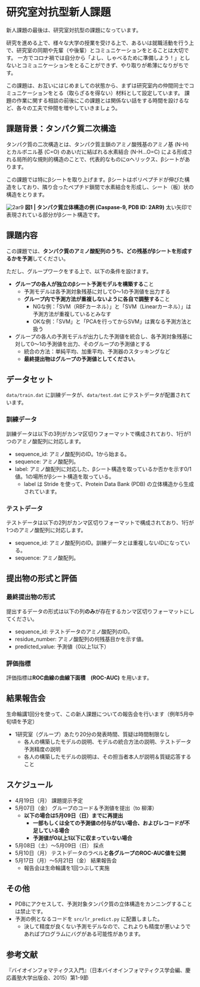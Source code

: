 # 研究室対抗型新人課題

新人課題の最後は、研究室対抗型の課題になっています。

研究を進める上で、様々な大学の授業を受ける上で、あるいは就職活動を行う上で、研究室の同期や先輩（や後輩）とコミュニケーションをとることは大切です。
一方でコロナ禍では自分から「よし、しゃべるために準備しよう！」としないとコミュニケーションをとることができず、やり取りが希薄になりがちです。

この課題は、お互いにはじめましての状態から、まずは研究室内の仲間同士でコミュニケーションをとる（取らざるを得ない）材料として設定しています。
課題の作業に関する相談の前後にこの課題とは関係ない話をする時間を設けるなど、各々の工夫で仲間を増やしていきましょう。

## 課題背景：タンパク質二次構造

タンパク質の二次構造とは、タンパク質主鎖のアミノ酸残基のアミノ基 (N-H) とカルボニル基 (C=O) のあいだに結ばれる水素結合 (N-H…O=C) による形成される局所的な規則的構造のことで、代表的なものにαヘリックス、βシートがあります。

この課題では特にβシートを取り上げます。βシートはポリペプチドが伸びた構造をしており、隣り合ったペプチド鎖間で水素結合を形成し、シート（板）状の構造をとります。

![2ar9](https://user-images.githubusercontent.com/6902135/113391892-36b0c580-93cf-11eb-93e3-9f318f382c75.png)
**図1 | タンパク質立体構造の例 (Caspase-9, PDB ID: 2AR9)** 太い矢印で表現されている部分がβシート構造です。

## 課題内容

この課題では、**タンパク質のアミノ酸配列のうち、どの残基がβシートを形成するかを予測**してください。

ただし、グループワークをする上で、以下の条件を設けます。
- **グループの各人が独立のβシート予測モデルを構築する**こと
  - 予測モデルは各予測対象残基に対して0～1の予測値を出力する
  - **グループ内で予測方法が重複しないように各自で調整する**こと
    - NGな例：「SVM（RBFカーネル）」と「SVM（Linearカーネル）」は予測方法が重複しているとみなす
    - OKな例：「SVM」と「PCAを行ってからSVM」は異なる予測方法と扱う
- グループの各人の予測モデルが出力した予測値を統合し、各予測対象残基に対して0～1の予測値を出力、そのグループの予測値とする
  - 統合の方法：単純平均、加重平均、予測器のスタッキングなど
  - **最終提出物はグループの予測値としてください**。

## データセット
`data/train.dat` に訓練データが、`data/test.dat` にテストデータが配置されています。

### 訓練データ
訓練データは以下の3列がカンマ区切りフォーマットで構成されており、1行が1つのアミノ酸配列に対応します。
  - sequence_id: アミノ酸配列のID。1から始まる。
  - sequence: アミノ酸配列。
  - label: アミノ酸配列に対応した、βシート構造を取っているか否かを示す0/1値。1の場所がβシート構造を取っている。
    - label は Stride を使って、Protein Data Bank (PDB) の立体構造から生成されています。

### テストデータ
テストデータは以下の2列がカンマ区切りフォーマットで構成されており、1行が1つのアミノ酸配列に対応します。
  - sequence_id: アミノ酸配列のID。訓練データとは重複しないIDになっている。
  - sequence: アミノ酸配列。

## 提出物の形式と評価

### 最終提出物の形式

提出するデータの形式は以下の列**のみ**が存在するカンマ区切りフォーマットにしてください。
  - sequence_id: テストデータのアミノ酸配列のID。
  - residue_number: アミノ酸配列の何残基目かを示す値。
  - predicted_value: 予測値（0以上1以下）

### 評価指標
評価指標は**ROC曲線の曲線下面積　(ROC-AUC)** を用います。

## 結果報告会
生命輪講1回分を使って、この新人課題についての報告会を行います（例年5月中旬頃を予定）
- 1研究室（グループ）あたり20分の発表時間、質疑は時間制限なし
  - 各人の構築したモデルの説明、モデルの統合方法の説明、テストデータ予測精度の説明
  - 各人の構築したモデルの説明は、その担当者本人が説明＆質疑応答すること

## スケジュール

- 4月19日（月） 課題提示予定
- 5月07日（金） グループのコード＆予測値を提出（to 柳澤）
  - **以下の場合は5月09日（日）までに再提出**
    - **一部もしくは全ての予測値の付与がない場合、およびレコードが不足している場合**
    - **予測値が0以上1以下に収まっていない場合**
- 5月08日（土）～5月09日（日） 採点
- 5月10日（月） テストデータのラベル**と各グループのROC-AUC値を公開**
- 5月17日（月）～5月21日（金） 結果報告会
  - 報告会は生命輪講を1回つぶして実施

## その他

- PDBにアクセスして、予測対象タンパク質の立体構造をカンニングすることは禁止です。
- 予測の例となるコードを `src/lr_predict.py` に配置しました。
  - 決して精度が良くない予測モデルなので、これよりも精度が悪いようであればプログラムにバグがある可能性があります。





## 参考文献
『バイオインフォマティクス入門』（日本バイオインフォマティクス学会編、慶応義塾大学出版会、2015）第1-9節
